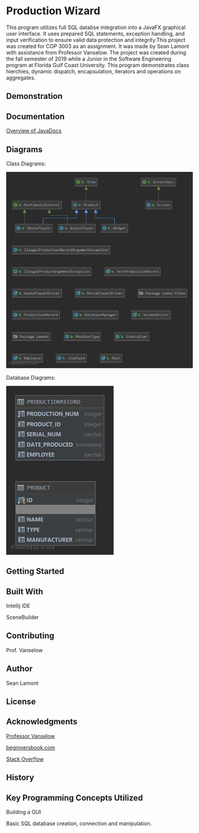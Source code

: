 # Production Wizard
This program utilizes full SQL databse integration into a JavaFX graphical user interface. It uses prepared SQL statements, exception handling, and input verification to ensure valid data protection and integrity.This project was created for COP 3003 as an assignment. It was made by Sean Lamont with assistance from Professor Vanselow. The project was created during the fall semester of 2019 while a Junior in the Software Engineering program at Florida Gulf Coast University. This program demonstrates class hierchies, dynamic dispatch, encapsulation, iterators and operations on aggregates.

## Demonstration


## Documentation

[Overview of JavaDocs](https://slamont3134.github.io/ProductLineOOPFXDb/)

## Diagrams

Class Diagrams:

![Class Diagrams](https://github.com/SLamont3134/ProductLineOOPFXDb/blob/master/lamont_class.jpg)

Database Diagrams:

![Database Diagram](https://github.com/SLamont3134/ProductLineOOPFXDb/blob/master/PRODUCTDB.jpg)


## Getting Started


## Built With
Intellij IDE

SceneBuilder

## Contributing
Prof. Vanselow

## Author
Sean Lamont

## License


## Acknowledgments
[Professor Vanselow](https://sites.google.com/site/profvanselow/course/cop-3003/oop-project?authuser=0)

[beginnersbook.com](https://beginnersbook.com/2017/09/java-program-to-reverse-a-string-using-recursion/)

[Stack Overflow](https://stackoverflow.com/)

## History


## Key Programming Concepts Utilized
Building a GUI

Basic SQL database creation, connection and manipulation.
